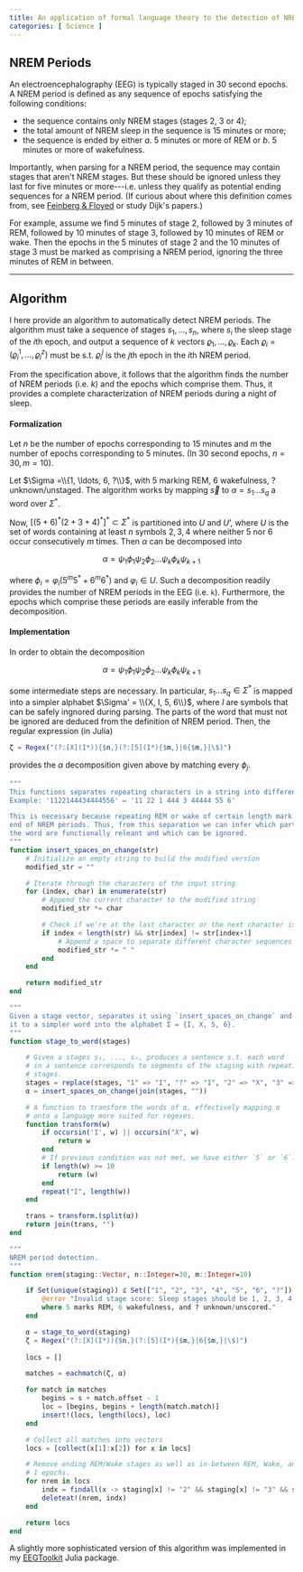 ```yaml
---
title: An application of formal language theory to the detection of NREM sleep
categories: [ Science ]
---
```


## NREM Periods

An electroencephalography (EEG) is typically staged in 30 second epochs. A NREM
period is defined as any sequence of epochs satisfying the following
conditions:

- the sequence contains only NREM stages (stages $2$, $3$ or $4$);
- the total amount of NREM sleep in the sequence is $15$ minutes or more;
- the sequence is ended by either $a.$ 5 minutes or more of REM or $b.$ $5$
  minutes or more of wakefulness. 

Importantly, when parsing for a NREM period, the sequence may contain stages
that aren't NREM stages. But these should be ignored unless they last for five
minutes or more---i.e. unless they qualify as potential ending sequences for a
NREM period. (If curious about where this definition comes from, see [Feinberg
& Floyed](https://pubmed.ncbi.nlm.nih.gov/220659/) or study Dijk's papers.)

For example, assume we find 5 minutes of stage 2, followed by 3 minutes of REM,
followed by 10 minutes of stage 3, followed by 10 minutes of REM or wake. Then
the epochs in the 5 minutes of stage 2 and the 10 minutes of stage 3 must be
marked as comprising a NREM period, ignoring the three minutes of REM in
between.

---

## Algorithm

I here provide an algorithm to automatically detect NREM periods. The algorithm
must take a sequence of stages $s_1, \ldots, s_n$, where $s_i$ the sleep stage
of the $i$th epoch, and output a sequence of $k$ vectors $\varrho_1, \ldots,
\varrho_k$. Each $\varrho_i = (\varrho_i^1, \ldots, \varrho_i^z)$ must be s.t.
$\varrho_{i}^{j}$ is the $j$th epoch in the $i$th NREM period. 

From the specification above, it follows that the algorithm finds the number of NREM periods (i.e. $k$) and the epochs which comprise them. Thus, it provides a complete characterization of NREM periods during a night of sleep.

#### Formalization

Let $n$ be the number of epochs corresponding to $15$ minutes and $m$ the
number of epochs corresponding to $5$ minutes. (In 30 second epochs, $n = 30, m
= 10$). 

Let $\Sigma =\\{1,
\ldots, 6, ?\\}$, with $5$ marking REM, $6$ wakefulness, $?$ unknown/unstaged. The algorithm works by mapping $\vec{s}$ to $\alpha = s_1 \ldots s_q$ a word over $\Sigma^*$.

Now, $[(5+6)^*(2+3+4)^*]^* \subset \Sigma^*$ is partitioned into $U$ and
$U’$, where $U$ is the set of words containing at least $n$ symbols $2, 3,
4$ where neither $5$ nor $6$ occur consecutively $m$ times. Then $\alpha$ can be decomposed into 

$$\alpha = \psi_1 \phi_1 \psi_2 \phi_2 \ldots \psi_k \phi_k \psi_{k+1}$$

where $\phi_i = \varphi_i (5^m5^* + 6^m6^*)$ and $\varphi_i \in U$.
Such a decomposition readily provides the number of NREM periods in the EEG
(i.e. ``k``). Furthermore, the epochs which comprise these periods are easily
inferable from the decomposition.

#### Implementation

In order to obtain the decomposition

$$\alpha = \psi_1 \phi_1 \psi_2 \phi_2 \ldots \psi_k \phi_k \psi_{k+1}$$

some intermediate steps are necessary. In particular, $s_1 \ldots s_q \in \Sigma^*$ is mapped into a simpler alphabet $\Sigma' = \\{X, I, 5, 6\\}$, where $I$ are symbols that can be safely ingnored during parsing. The parts of the word that must not be ignored are deduced from the definition of NREM period. Then, the regular expression (in Julia)

```julia
ζ = Regex("(?:[X](I*)){$n,}(?:[5](I*){$m,}|6{$m,}|\$)")
```

provides the $\alpha$ decomposition given above by matching every $\phi_j$.


```julia 
""" 
This functions separates repeating characters in a string into different words.
Example: '1122144434444556' ↦ '11 22 1 444 3 44444 55 6'

This is necessary because repeating REM or wake of certain length mark the 
end of NREM periods. Thus, from this separation we can infer which parts of 
the word are functionally releant and which can be ignored.
"""
function insert_spaces_on_change(str)
    # Initialize an empty string to build the modified version
    modified_str = ""

    # Iterate through the characters of the input string
    for (index, char) in enumerate(str)
        # Append the current character to the modified string
        modified_str *= char

        # Check if we're at the last character or the next character is different
        if index < length(str) && str[index] != str[index+1]
            # Append a space to separate different character sequences
            modified_str *= " "
        end
    end

    return modified_str
end

""" 
Given a stage vector, separates it using `insert_spaces_on_change` and maps 
it to a simpler word into the alphabet Σ = {I, X, 5, 6}.
"""
function stage_to_word(stages)

    # Given a stages s₁, ..., sₙ, produces a sentence s.t. each word 
    # in a sentence corresponds to segments of the staging with repeating 
    # stages.
    stages = replace(stages, "1" => "I", "?" => "I", "2" => "X", "3" => "X", "4" => "X")
    α = insert_spaces_on_change(join(stages, ""))

    # A function to transform the words of α, effectively mapping α 
    # onto a language more suited for regexes.
    function transform(w)
        if occursin('I', w) || occursin("X", w)
            return w
        end
        # If previous condition was not met, we have either `5` or `6`.
        if length(w) >= 10
            return (w)
        end
        repeat("I", length(w))
    end

    trans = transform.(split(α))
    return join(trans, "")
end

"""
NREM period detection.
"""
function nrem(staging::Vector, n::Integer=30, m::Integer=10)

    if Set(unique(staging)) ⊈ Set(["1", "2", "3", "4", "5", "6", "?"])
        @error "Invalid stage score: Sleep stages should be 1, 2, 3, 4, 5, 6, ?, 
        where 5 marks REM, 6 wakefulness, and ? unknown/unscored."
    end

    α = stage_to_word(staging)
    ζ = Regex("(?:[X](I*)){$n,}(?:[5](I*){$m,}|6{$m,}|\$)")
 
    locs = []

    matches = eachmatch(ζ, α)

    for match in matches
        begins = s + match.offset - 1
        loc = [begins, begins + length(match.match)]
        insert!(locs, length(locs), loc)
    end

    # Collect all matches into vectors
    locs = [collect(x[1]:x[2]) for x in locs]

    # Remove ending REM/Wake stages as well as in-between REM, Wake, and Stage
    # 1 epochs.
    for nrem in locs
        indx = findall(x -> staging[x] != "2" && staging[x] != "3" && staging[x] != "4", nrem)
        deleteat!(nrem, indx)
    end

    return locs
end
```

A slightly more sophisticated version of this algorithm was implemented in my [EEGToolkit](https://slopezpereyra.github.io/EEGToolkit.jl/dev/) Julia package.






